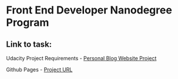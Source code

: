 # Front End Developer Nanodegree Program

## Link to task:

Udacity Project Requirements - [Personal Blog Website Project](https://review.udacity.com/#!/rubrics/2667/view)

Github Pages - [Project URL](https://petya-.github.io/udacity-blog-website/blog/blogPost.html)
